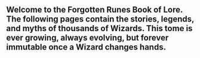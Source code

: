 ## Welcome to the Forgotten Runes Book of Lore. The following pages contain the stories, legends, and myths of thousands of Wizards. This tome is ever growing, always evolving, but forever immutable once a Wizard changes hands.
